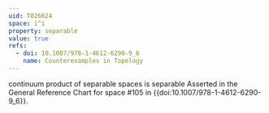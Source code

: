 ```yaml
---
uid: T026624
space: i^i
property: separable
value: true
refs:
  - doi: 10.1007/978-1-4612-6290-9_6
    name: Counterexamples in Topology
---
```

continuum product of separable spaces is separable
Asserted in the General Reference Chart for space #105 in
{{doi:10.1007/978-1-4612-6290-9_6}}.
